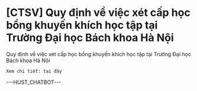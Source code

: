 # [CTSV] Quy định về việc xét cấp học bổng khuyến khích học tập tại Trường Đại học Bách khoa Hà Nội

Quy định về việc xét cấp học bổng khuyến khích học tập tại Trường Đại học Bách khoa Hà Nội
        
	Xem chi tiết: tại đây 
 ---HUST_CHATBOT---